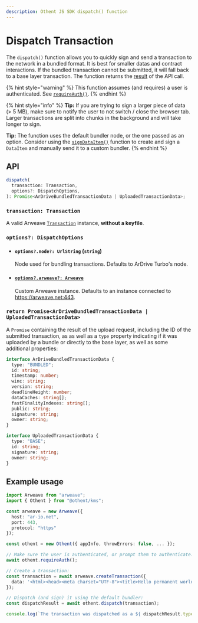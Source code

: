 ```yaml
---
description: Othent JS SDK dispatch() function
---
```


# Dispatch Transaction

The `dispatch()` function allows you to quickly sign and send a transaction to the network in a bundled format. It is
best for smaller datas and contract interactions. If the bundled transaction cannot be submitted, it will fall back to a
base layer transaction. The function returns the [result](dispatch.md#dispatch-result) of the API call.

{% hint style="warning" %}
This function assumes (and requires) a user is authenticated. See [`requireAuth()`](require-auth.md).
{% endhint %}

{% hint style="info" %}
**Tip:** If you are trying to sign a larger piece of data (> 5 MB), make sure to notify the user to not switch / close
the browser tab. Larger transactions are split into chunks in the background and will take longer to sign.

**Tip:** The function uses the default bundler node, or the one passed as an option. Consider using the
[`signDataItem()`](sign-dataitem.md) function to create and sign a `DataItem` and manually send it to a custom bundler.
{% endhint %}

## API

```ts
dispatch(
  transaction: Transaction,
  options?: DispatchOptions,
): Promise<ArDriveBundledTransactionData | UploadedTransactionData>;
```

### `transaction: Transaction`

A valid Arweave [`Transaction`](https://github.com/arweaveTeam/arweave-js#transactions) instance, **without a keyfile**.

### `options?: DispatchOptions`

- #### `options?.node?: UrlString` (`string`)

  Node used for bundling transactions. Defaults to ArDrive Turbo's node.

- #### [`options?.arweave?: Arweave`](https://github.com/arweaveTeam/arweave-js#initialisation)

  Custom Arweave instance. Defaults to an instance connected to https://arweave.net:443.

### `return Promise<ArDriveBundledTransactionData | UploadedTransactionData>`

A `Promise` containing the result of the upload request, including the ID of the submitted transaction, as as well as a
`type` property indicating if it was uploaded by a bundle or directly to the base layer, as well as some additional
properties:

```ts
interface ArDriveBundledTransactionData {
  type: "BUNDLED";
  id: string;
  timestamp: number;
  winc: string;
  version: string;
  deadlineHeight: number;
  dataCaches: string[];
  fastFinalityIndexes: string[];
  public: string;
  signature: string;
  owner: string;
}

interface UploadedTransactionData {
  type: "BASE";
  id: string;
  signature: string;
  owner: string;
}
```

## Example usage

```ts
import Arweave from "arweave";
import { Othent } from "@othent/kms";

const arweave = new Arweave({
  host: "ar-io.net",
  port: 443,
  protocol: "https"
});

const othent = new Othent({ appInfo, throwErrors: false, ... });

// Make sure the user is authenticated, or prompt them to authenticate:
await othent.requireAuth();

// Create a transaction:
const transaction = await arweave.createTransaction({
  data: '<html><head><meta charset="UTF-8"><title>Hello permanent world! This was signed via ArConnect!!!</title></head><body></body></html>'
});

// Dispatch (and sign) it using the default bundler:
const dispatchResult = await othent.dispatch(transaction);

console.log(`The transaction was dispatched as a ${ dispatchResult.type === "BUNDLED" ? "bundled" : "base layer" } Arweave transaction.`);
```
